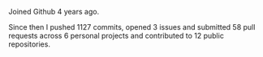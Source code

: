 Joined Github 4 years ago.

Since then I pushed 1127 commits, opened 3 issues and submitted 58 pull requests across 6 personal projects and contributed to 12 public repositories.
